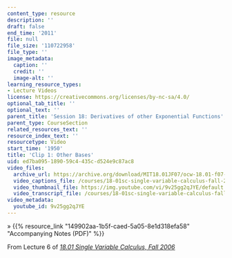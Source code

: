 ```yaml
---
content_type: resource
description: ''
draft: false
end_time: '2011'
file: null
file_size: '110722958'
file_type: ''
image_metadata:
  caption: ''
  credit: ''
  image-alt: ''
learning_resource_types:
- Lecture Videos
license: https://creativecommons.org/licenses/by-nc-sa/4.0/
optional_tab_title: ''
optional_text: ''
parent_title: 'Session 18: Derivatives of other Exponential Functions'
parent_type: CourseSection
related_resources_text: ''
resource_index_text: ''
resourcetype: Video
start_time: '1950'
title: 'Clip 1: Other Bases'
uid: ed7ba095-1890-59c4-435c-d524e9c87ac8
video_files:
  archive_url: https://archive.org/download/MIT18.01JF07/ocw-18.01-f07-lec06_300k.mp4
  video_captions_file: /courses/18-01sc-single-variable-calculus-fall-2010/53bc7cda0d42535da6fdaa9176dfc19b_9v25gg2qJYE.vtt
  video_thumbnail_file: https://img.youtube.com/vi/9v25gg2qJYE/default.jpg
  video_transcript_file: /courses/18-01sc-single-variable-calculus-fall-2010/8f57eb508f7c1127cead9a31d9edc70f_9v25gg2qJYE.pdf
video_metadata:
  youtube_id: 9v25gg2qJYE
---
```

» {{% resource_link "149902aa-1b5f-caed-5a05-8e1d318efa58" "Accompanying Notes (PDF)" %}}

From Lecture 6 of [*18.01 Single Variable Calculus, Fall 2006*](/courses/18-01-single-variable-calculus-fall-2006/video_galleries/video-lectures/)